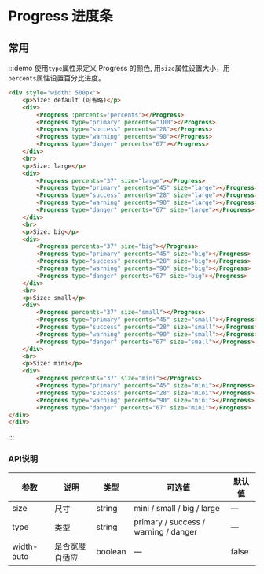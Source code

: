 <script>
    export default {
        data() {
            return {percents: '0'}
        },
        mounted() {
            this.percents = '1';
            },
        watch: {
            percents(val) {
                setTimeout(() => {
                    let _num = parseInt(val) + 1
                    this.percents = '' + _num
                }, 100);
            }
        },
        methods: {
            test () {
                
            }
        }
    }
</script>

# Progress 进度条
## 常用
:::demo 使用`type`属性来定义 Progress 的颜色, 用`size`属性设置大小，用`percents`属性设置百分比进度。
```html
<div style="width: 500px">
    <p>Size: default (可省略)</p>
    <div>
        <Progress :percents="percents"></Progress>
        <Progress type="primary" percents="100"></Progress>
        <Progress type="success" percents="28"></Progress>
        <Progress type="warning" percents="90"></Progress>
        <Progress type="danger" percents="67"></Progress>
    </div>
    <br>
    <p>Size: large</p>
    <div>
        <Progress percents="37" size="large"></Progress>
        <Progress type="primary" percents="45" size="large"></Progress>
        <Progress type="success" percents="28" size="large"></Progress>
        <Progress type="warning" percents="90" size="large"></Progress>
        <Progress type="danger" percents="67" size="large"></Progress>
    </div>
    <br>
    <p>Size: big</p>
    <div>
        <Progress percents="37" size="big"></Progress>
        <Progress type="primary" percents="45" size="big"></Progress>
        <Progress type="success" percents="28" size="big"></Progress>
        <Progress type="warning" percents="90" size="big"></Progress>
        <Progress type="danger" percents="67" size="big"></Progress>
    </div>
    <br>
    <p>Size: small</p>
    <div>
        <Progress percents="37" size="small"></Progress>
        <Progress type="primary" percents="45" size="small"></Progress>
        <Progress type="success" percents="28" size="small"></Progress>
        <Progress type="warning" percents="90" size="small"></Progress>
        <Progress type="danger" percents="67" size="small"></Progress>
    </div>
    <br>
    <p>Size: mini</p>
    <div>
        <Progress percents="37" size="mini"></Progress>
        <Progress type="primary" percents="45" size="mini"></Progress>
        <Progress type="success" percents="28" size="mini"></Progress>
        <Progress type="warning" percents="90" size="mini"></Progress>
        <Progress type="danger" percents="67" size="mini"></Progress>
</div>
</div>
```
:::

### API说明
| 参数       | 说明           | 类型    | 可选值                               | 默认值 |
| ---------- | -------------- | ------- | ------------------------------------ | ------ |
| size       | 尺寸           | string  | mini / small / big / large           | —     |
| type       | 类型           | string  | primary / success / warning / danger | —     |
| width-auto | 是否宽度自适应 | boolean | —                                   | false  |